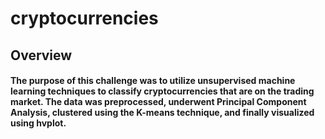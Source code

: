 # cryptocurrencies
## Overview
#### The purpose of this challenge was to utilize unsupervised machine learning techniques to classify cryptocurrencies that are on the trading market. The data was preprocessed, underwent Principal Component Analysis, clustered using the K-means technique, and finally visualized using hvplot. 

